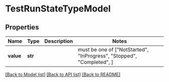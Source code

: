 # TestRunStateTypeModel


## Properties
Name | Type | Description | Notes
------------ | ------------- | ------------- | -------------
**value** | **str** |  |  must be one of ["NotStarted", "InProgress", "Stopped", "Completed", ]

[[Back to Model list]](../README.md#documentation-for-models) [[Back to API list]](../README.md#documentation-for-api-endpoints) [[Back to README]](../README.md)


